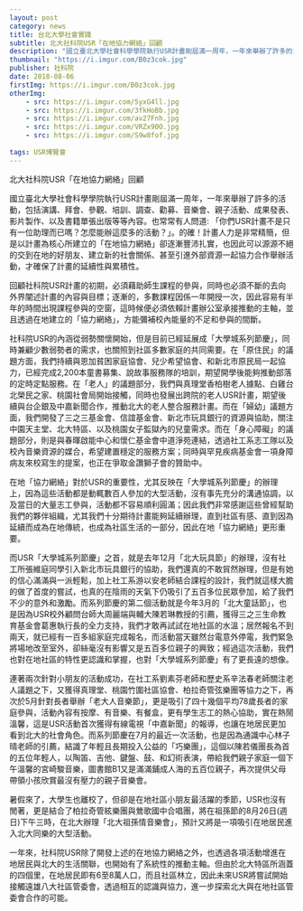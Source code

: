 ```yaml
---
layout: post
category: news
title: 台北大學社會實踐
subtitle: 北大社科院USR「在地協力網絡」回顧
description: "國立臺北大學社會科學學院執行USR計畫剛屆滿一周年，一年來舉辦了許多的活動，包括演講、拜會、參觀、培訓、調查、勸募、音樂會、親子活動、成果發表、影片製作、以及書籍單張出版等等內容..."
thumbnail: "https://i.imgur.com/B0z3cok.jpg"
publisher: 社科院
date: 2018-08-06 
firstImg: https://i.imgur.com/B0z3cok.jpg
otherImg:
    - src: https://i.imgur.com/5yxG4ll.jpg
    - src: https://i.imgur.com/3fkHoBb.jpg
    - src: https://i.imgur.com/av27Fnh.jpg
    - src: https://i.imgur.com/VRZx90O.jpg
    - src: https://i.imgur.com/S9w8fof.jpg
    
tags: USR博覽會
---
```


北大社科院USR「在地協力網絡」回顧

國立臺北大學社會科學學院執行USR計畫剛屆滿一周年，一年來舉辦了許多的活動，包括演講、拜會、參觀、培訓、調查、勸募、音樂會、親子活動、成果發表、影片製作、以及書籍單張出版等等內容。也常常有人問道: 「你們USR計畫不是只有一位助理而已嗎？怎麼能辦這麼多的活動？」。的確！計畫人力是非常精簡，但是以計畫為核心所建立的「在地協力網絡」卻逐漸豐沛扎實，也因此可以源源不絕的交到在地的好朋友、建立新的社會關係、甚至引進外部資源一起協力合作舉辦活動，才確保了計畫的延續性與累積性。

回顧社科院USR計畫的初期，必須藉助師生課程的參與，同時也必須不斷的去向外界闡述計畫的內容與目標；逐漸的，多數課程因係一年開授一次，因此容易有半年的時間出現課程參與的空窗，這時候便必須依賴計畫辦公室承接推動的主軸，並且透過在地建立的「協力網絡」，方能彌補校內能量的不足和參與的間斷。

社科院USR的內涵從弱勢關懷開始，但是目前已經延展成「大學城系列節慶」，同時兼顧少數弱勢者的需求，也關照到社區多數家庭的共同需要。在「原住民」的議題方面，我們持續與恩加貧困家庭協會、兒少希望協會、和新北市原民局一起協力，已經完成2,200本童書募集、說故事服務隊的培訓，期望開學後能夠推動部落的定時定點服務。在「老人」的議題部分，我們與真理堂香柏樹老人據點、白雞台北榮民之家、桃園社會局開始接觸，同時也發展出跨院的老人USR計畫，期望後續與台企銀及中嘉新聞合作，推動北大的老人整合服務計畫。而在「婦幼」議題方面，我們開發了三之三基金會、信誼基金會、新北市玩具銀行的資源與協助，關注中園天主堂、北大特區、以及桃園女子監獄內的兒童需求。而在「身心障礙」的議題部分，則是與春暉啟能中心和懷仁基金會中道淨苑連結，透過社工系志工隊以及校內音樂資源的媒合，希望建置穩定的服務方案；同時與罕見疾病基金會一項身障病友來校寫生的提案，也正在爭取金讚獅子會的贊助中。

在地「協力網絡」對於USR的重要性，尤其反映在「大學城系列節慶」的辦理上，因為這些活動都是動輒數百人參加的大型活動，沒有事先充分的溝通協調，以及當日的大量志工參與，活動都不容易順利圓滿；因此我們非常感謝這些曾經幫助我們的夥伴組織，尤其我們十分期待計畫能夠延續辦理，直到社區有感、直到因為延續而成為在地傳統，也成為社區生活的一部分，因此在地「協力網絡」更形重要。

而USR「大學城系列節慶」之首，就是去年12月「北大玩具節」的辦理，沒有社工所張維庭同學引入新北市玩具銀行的協助，我們還真的不敢貿然辦理，但是有她的信心滿滿與一派輕鬆，加上社工系游以安老師結合課程的設計，我們就這樣大膽的做了首度的嘗試，也真的在陰雨的天氣下仍吸引了五百多位民眾參加，給了我們不少的意外和激勵。而系列節慶的第二個活動就是今年3月的「北大童話節」，也是因為USR校外顧問台師大周麗端與輔大陳若琳教授的引薦，獲得三之三生命教育基金會葛惠執行長的全力支持，我們才敢再試試在地社區的水溫；居然報名不到兩天，就已經有一百多組家庭完成報名，而活動當天雖然台電意外停電，我們緊急將場地改至室外，卻絲毫沒有影響又是五百多位親子的興致；經過這次活動，我們也對在地社區的特性更認識和掌握，也對「大學城系列節慶」有了更長遠的想像。

連著兩次針對小朋友的活動成功，在社工系劉素芬老師和歷史系辛法春老師關注老人議題之下，又獲得真理堂、桃園竹圍社區協會、柏拉奇管弦樂團等協力之下，再次於5月針對長者舉辦「老大人音樂節」，更是吸引了四十幾個平均78歲長者的家庭參與，活動內容有按摩、有音樂、有餐盒，更有學生志工的熱心協助，實在熱鬧溫馨，這是USR活動首次獲得有線電視「中嘉新聞」的報導，也讓在地居民更加看到北大的社會角色。而系列節慶在7月的最近一次活動，也是因為通識中心林子晴老師的引薦，結識了年輕且長期投入公益的「巧樂團」，這個以陳若儀團長為首的五位年輕人，以陶笛、吉他、鍵盤、鼓、和幻術表演，帶給我們親子家庭一個下午溫馨的宮崎駿音樂，圖書館B1又是滿滿鋪成人海的五百位親子，再次提供父母帶領小孩欣賞最沒有壓力的親子音樂會。

暑假來了，大學生也離校了，但卻是在地社區小朋友最活躍的季節，USR也沒有閒著，更是結合了柏拉奇管絃樂團與鶯歌國中合唱團，將在祖孫節的8月26日(週日)下午三時，在北大辦理「北大祖孫情音樂會」，預計又將是一項吸引在地居民進入北大同樂的大型活動。

一年來，社科院USR除了開發上述的在地協力網絡之外，也透過各項活動增進在地居民與北大的生活關聯，也開始有了系統性的推動主軸。但由於北大特區所涵蓋的四個里，在地居民即有6至8萬人口，而且社區林立，因此未來USR將嘗試開始接觸遠雄八大社區管委會，透過相互的認識與協力，進一步探索北大與在地社區管委會合作的可能。
